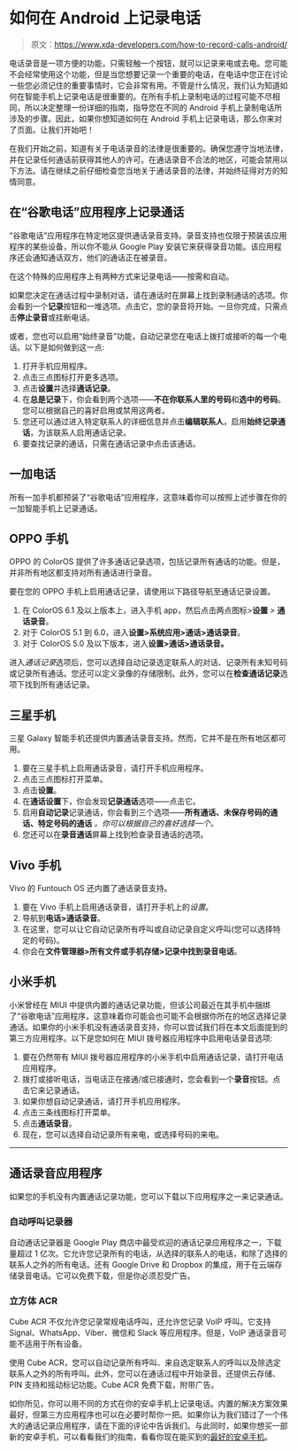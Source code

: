 # 如何在 Android 上记录电话

> 原文：<https://www.xda-developers.com/how-to-record-calls-android/>

电话录音是一项方便的功能，只需轻触一个按钮，就可以记录来电或去电。您可能不会经常使用这个功能，但是当您想要记录一个重要的电话，在电话中您正在讨论一些您必须记住的重要事情时，它会非常有用。不管是什么情况，我们认为知道如何在智能手机上记录电话是很重要的。在所有手机上录制电话的过程可能不尽相同，所以决定整理一份详细的指南，指导您在不同的 Android 手机上录制电话所涉及的步骤。因此，如果你想知道如何在 Android 手机上记录电话，那么你来对了页面。让我们开始吧！

在我们开始之前，知道有关于电话录音的法律是很重要的。确保您遵守当地法律，并在记录任何通话前获得其他人的许可。在通话录音不合法的地区，可能会禁用以下方法。请在继续之前仔细检查您当地关于通话录音的法律，并始终征得对方的知情同意。

## 在“谷歌电话”应用程序上记录通话

“谷歌电话”应用程序在特定地区提供通话录音支持。录音支持也仅限于预装该应用程序的某些设备，所以你不能从 Google Play 安装它来获得录音功能。该应用程序还会通知通话双方，他们的通话正在被录音。

在这个特殊的应用程序上有两种方式来记录电话——按需和自动。

如果您决定在通话过程中录制对话，请在通话时在屏幕上找到录制通话的选项。你会看到一个**记录**按钮和一堆选项。点击它，您的录音将开始。一旦你完成，只需点击**停止录音**或挂断电话。

或者，您也可以启用“始终录音”功能，自动记录您在电话上拨打或接听的每一个电话。以下是如何做到这一点:

1.  打开手机应用程序。
2.  点击三点图标打开更多选项。
3.  点击**设置**并选择**通话记录**。
4.  在**总是记录**下，你会看到两个选项——**不在你联系人里的号码**和**选中的号码**。您可以根据自己的喜好启用或禁用这两者。
5.  您还可以通过进入特定联系人的详细信息并点击**编辑联系人**，启用**始终记录通话**，为该联系人启用通话记录。
6.  要查找记录的通话，只需在通话记录中点击该通话。

## 一加电话

所有一加手机都预装了“谷歌电话”应用程序，这意味着你可以按照上述步骤在你的一加智能手机上记录通话。

## OPPO 手机

OPPO 的 ColorOS 提供了许多通话记录选项，包括记录所有通话的功能。但是，并非所有地区都支持对所有通话进行录音。

要在您的 OPPO 手机上启用通话记录，请使用以下路径导航至通话记录设置。

1.  在 ColorOS 6.1 及以上版本上，进入手机 app，然后点击两点图标>**设置** *>* **通话录音**。
2.  对于 ColorOS 5.1 到 6.0，进入**设置>系统应用>通话>通话录音**。
3.  对于 ColorOS 5.0 及以下版本，进入**设置>通话>通话录音。**

进入*通话记录*选项后，您可以选择自动记录选定联系人的对话、记录所有未知号码或记录所有通话。您还可以定义录像的存储限制。此外，您可以在**检查通话记录**选项下找到所有通话记录。

## 三星手机

三星 Galaxy 智能手机还提供内置通话录音支持。然而，它并不是在所有地区都可用。

1.  要在三星手机上启用通话录音，请打开手机应用程序。
2.  点击三点图标打开菜单。
3.  点击**设置**。
4.  在**通话设置**下，你会发现**记录通话**选项——点击它。
5.  启用**自动记录**记录通话，你会看到三个选项——**所有通话、未保存号码的通话、特定号码的通话** *。你可以根据自己的喜好选择一个。*
6.  您还可以在**录音通话**屏幕上找到检查录音通话的选项。

## Vivo 手机

Vivo 的 Funtouch OS 还内置了通话录音支持。

1.  要在 Vivo 手机上启用通话录音，请打开手机上的*设置*。
2.  导航到**电话>通话录音**。
3.  在这里，您可以让它自动记录所有呼叫或自动记录自定义呼叫(您可以选择特定的号码)。
4.  你会在**文件管理器>所有文件或手机存储>记录中找到录音电话**。

## 小米手机

小米曾经在 MIUI 中提供内置的通话记录功能，但该公司最近在其手机中捆绑了“谷歌电话”应用程序，这意味着你可能会也可能不会根据你所在的地区选择记录通话。如果你的小米手机没有通话录音支持，你可以尝试我们将在本文后面提到的第三方应用程序。以下是您如何在 MIUI 拨号器应用程序中启用电话录音选项:

1.  要在仍然带有 MIUI 拨号器应用程序的小米手机中启用通话记录，请打开电话应用程序。
2.  拨打或接听电话，当电话正在接通/或已接通时，您会看到一个**录音**按钮。点击它来记录通话。
3.  如果你想自动记录通话，请打开手机应用程序。
4.  点击三条线图标打开菜单。
5.  点击**通话录音**。
6.  现在，您可以选择自动记录所有来电，或选择号码的来电。

* * *

## 通话录音应用程序

如果您的手机没有内置通话记录功能，您可以下载以下应用程序之一来记录通话。

### 自动呼叫记录器

自动通话记录器是 Google Play 商店中最受欢迎的通话记录应用程序之一，下载量超过 1 亿次。它允许您记录所有的电话，从选择的联系人的电话，和除了选择的联系人之外的所有电话。还有 Google Drive 和 Dropbox 的集成，用于在云端存储录音电话。它可以免费下载，但是你必须忍受广告。

### 立方体 ACR

Cube ACR 不仅允许您记录常规电话呼叫，还允许您记录 VoIP 呼叫。它支持 Signal、WhatsApp、Viber、微信和 Slack 等应用程序。但是，VoIP 通话录音可能不适用于所有设备。

使用 Cube ACR，您可以自动记录所有呼叫、来自选定联系人的呼叫以及除选定联系人之外的所有呼叫。此外，您可以在通话过程中开始录音。还提供云存储、PIN 支持和摇动标记功能。Cube ACR 免费下载，附带广告。

如你所见，你可以用不同的方式在你的安卓手机上记录电话。内置的解决方案效果最好，但第三方应用程序也可以在必要时帮你一把。如果你认为我们错过了一个伟大的通话记录应用程序，请在下面的评论中告诉我们。与此同时，如果你想买一部新的安卓手机，可以看看我们的指南，看看你现在能买到的[最好的安卓手机](https://www.xda-developers.com/best-android-phones/)。